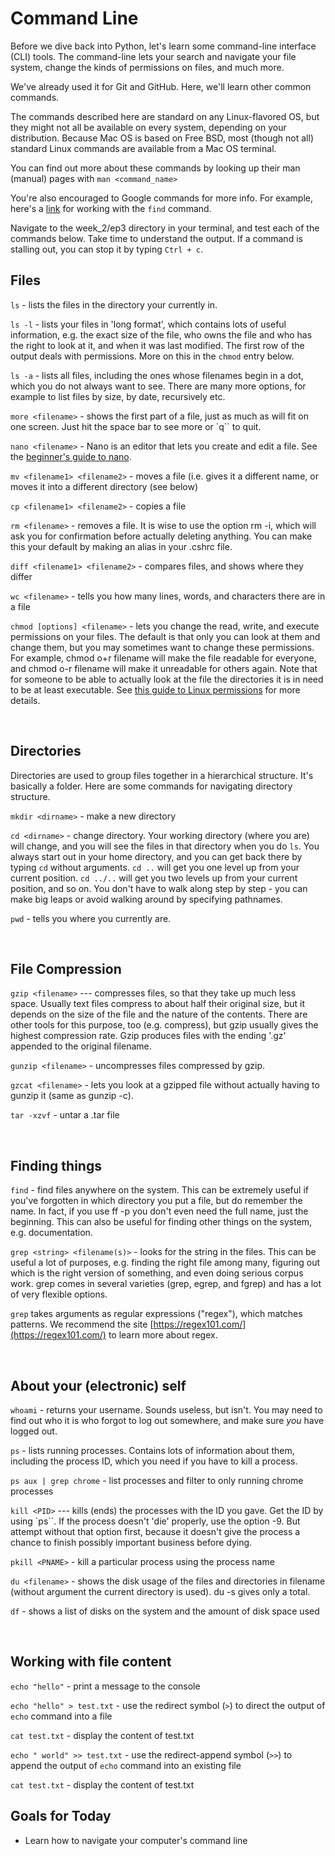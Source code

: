 # Command Line
Before we dive back into Python, let's learn some command-line interface (CLI) tools. The command-line lets your search and navigate your file system, change the kinds of permissions on files, and much more. 

We've already used it for Git and GitHub. Here, we'll learn other common commands. 

The commands described here are standard on any Linux-flavored OS, but they might not all be available on every system, depending on your distribution. Because Mac OS is based on Free BSD, most (though not all) standard Linux commands are available from a Mac OS terminal.

You can find out more about these commands by looking up their man (manual) pages with `man <command_name>` 

You're also encouraged to Google commands for more info. For example, here's a [link](https://www.geeksforgeeks.org/find-command-in-linux-with-examples/?ref=lbp) for working with the `find` command.


Navigate to the week_2/ep3 directory in your terminal, and test each of the commands below. Take time to understand the output. If a command is stalling out, you can stop it by typing `Ctrl + c`.


## Files

`ls` - lists the files in the directory your currently in.
    
`ls -l` - lists your files in 'long format', which contains lots of useful information, e.g. the exact size of the file, who owns the file and who has the right to look at it, and when it was last modified. The first row of the output deals with permissions. More on this in the `chmod` entry below.

`ls -a` - lists all files, including the ones whose filenames begin in a dot, which you do not always want to see. There are many more options, for example to list files by size, by date, recursively etc.
    
`more <filename>` - shows the first part of a file, just as much as will fit on one screen. Just hit the space bar to see more or `q`` to quit. 
    
`nano <filename>` - Nano is an editor that lets you create and edit a file. See the [beginner's guide to nano](https://itsfoss.com/nano-editor-guide/).
    
`mv <filename1> <filename2>` - moves a file (i.e. gives it a different name, or moves it into a different directory (see below)
    
`cp <filename1> <filename2>` - copies a file
    
`rm <filename>` - removes a file. It is wise to use the option rm -i, which will ask you for confirmation before actually deleting anything. You can make this your default by making an alias in your .cshrc file.
    
`diff <filename1> <filename2>` - compares files, and shows where they differ
    
`wc <filename>` - tells you how many lines, words, and characters there are in a file
    
`chmod [options] <filename>` - lets you change the read, write, and execute permissions on your files. The default is that only you can look at them and change them, but you may sometimes want to change these permissions. For example, chmod o+r filename will make the file readable for everyone, and chmod o-r filename will make it unreadable for others again. Note that for someone to be able to actually look at the file the directories it is in need to be at least executable. See [this guide to Linux permissions](https://opensource.com/article/19/6/understanding-linux-permissions) for more details.

<br/>

## Directories
Directories are used to group files together in a hierarchical structure. It's basically a folder. Here are some commands for navigating directory structure.

`mkdir <dirname>` - make a new directory

`cd <dirname>`  - change directory. Your working directory (where you are) will change, and you will see the files in that directory when you do `ls`. You always start out in your home directory, and you can get back there by typing `cd` without arguments. `cd ..` will get you one level up from your current position. `cd ../..` will get you two levels up from your current position, and so on. You don't have to walk along step by step - you can make big leaps or avoid walking around by specifying pathnames.
    
`pwd` - tells you where you currently are. 

<br/>

## File Compression
`gzip <filename>` --- compresses files, so that they take up much less space. Usually text files compress to about half their original size, but it depends on the size of the file and the nature of the contents. There are other tools for this purpose, too (e.g. compress), but gzip usually gives the highest compression rate. Gzip produces files with the ending '.gz' appended to the original filename.
        
`gunzip <filename>` - uncompresses files compressed by gzip.
        
`gzcat <filename>` - lets you look at a gzipped file without actually having to gunzip it (same as gunzip -c). 

`tar -xzvf` - untar a .tar file

<br/>

## Finding things
`find` - find files anywhere on the system. This can be extremely useful if you've forgotten in which directory you put a file, but do remember the name. In fact, if you use ff -p you don't even need the full name, just the beginning. This can also be useful for finding other things on the system, e.g. documentation.
    
`grep <string> <filename(s)>` - looks for the string in the files. This can be useful a lot of purposes, e.g. finding the right file among many, figuring out which is the right version of something, and even doing serious corpus work. grep comes in several varieties (grep, egrep, and fgrep) and has a lot of very flexible options. 

`grep` takes arguments as regular expressions ("regex"), which matches patterns. We recommend the site [https://regex101.com/](https://regex101.com/) to learn more about regex.

<br/>


## About your (electronic) self
`whoami` - returns your username. Sounds useless, but isn't. You may need to find out who it is who forgot to log out somewhere, and make sure *you* have logged out.

`ps` - lists running processes. Contains lots of information about them, including the process ID, which you need if you have to kill a process. 

`ps aux | grep chrome` - list processes and filter to only running chrome processes

`kill <PID>` --- kills (ends) the processes with the ID you gave. Get the ID by using `ps``. If the process doesn't 'die' properly, use the option -9. But attempt without that option first, because it doesn't give the process a chance to finish possibly important business before dying. 
    
`pkill <PNAME>` - kill a particular process using the process name

`du <filename>` - shows the disk usage of the files and directories in filename (without argument the current directory is used). du -s gives only a total.
    
`df` - shows a list of disks on the system and the amount of disk space used

<br/>

## Working with file content 

`echo "hello"` - print a message to the console

`echo "hello" > test.txt` - use the redirect symbol (`>`) to direct the output of `echo` command into a file

`cat test.txt` - display the content of test.txt

`echo " world" >> test.txt` - use the redirect-append symbol (`>>`) to append the output of `echo` command into an existing file

`cat test.txt` - display the content of test.txt

## Goals for Today
- Learn how to navigate your computer's command line
